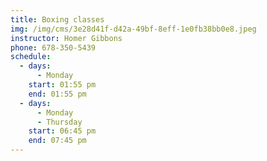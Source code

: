 ```yaml
---
title: Boxing classes
img: /img/cms/3e28d41f-d42a-49bf-8eff-1e0fb38bb0e8.jpeg
instructor: Homer Gibbons
phone: 678-350-5439
schedule:
  - days:
      - Monday
    start: 01:55 pm
    end: 01:55 pm
  - days:
      - Monday
      - Thursday
    start: 06:45 pm
    end: 07:45 pm
---
```

